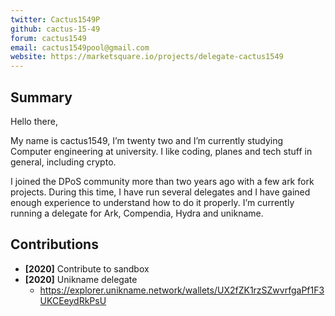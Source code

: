 ```yaml
---
twitter: Cactus1549P
github: cactus-15-49
forum: cactus1549
email: cactus1549pool@gmail.com
website: https://marketsquare.io/projects/delegate-cactus1549
---
```


## Summary
Hello there,

My name is cactus1549, I’m twenty two and I’m currently studying Computer engineering at university. I like coding, planes and tech stuff in general, including crypto.

I joined the DPoS community more than two years ago with a few ark fork projects. During this time, I have run several delegates and I have gained enough experience to understand how to do it properly. I’m currently running a delegate for Ark, Compendia, Hydra and unikname.


## Contributions

- **[2020]** Contribute to sandbox
- **[2020]** Unikname delegate
  - https://explorer.unikname.network/wallets/UX2fZK1rzSZwvrfgaPf1F3UKCEeydRkPsU
